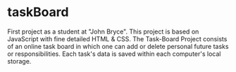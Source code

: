 # taskBoard

First project as a student at "John Bryce". 
This project is based on JavaScript with fine detailed HTML & CSS. 
The Task-Board Project consists of an online task board in which one can add or delete personal future tasks or responsibilities. 
Each task's data is saved within each computer's local storage. 
